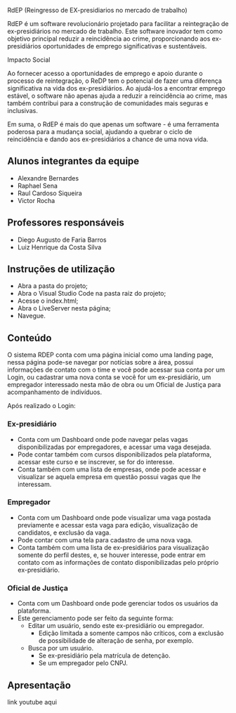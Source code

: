  RdEP (Reingresso de EX-presidiarios no mercado de trabalho)

RdEP é um software revolucionário projetado para facilitar a reintegração de ex-presidiários no mercado de trabalho. Este software inovador tem como objetivo principal reduzir a reincidência ao crime, proporcionando aos ex-presidiários oportunidades de emprego significativas e sustentáveis.

Impacto Social

Ao fornecer acesso a oportunidades de emprego e apoio durante o processo de reintegração, o ReDP tem o potencial de fazer uma diferença significativa na vida dos ex-presidiários. Ao ajudá-los a encontrar emprego estável, o software não apenas ajuda a reduzir a reincidência ao crime, mas também contribui para a construção de comunidades mais seguras e inclusivas.

Em suma, o RdEP é mais do que apenas um software - é uma ferramenta poderosa para a mudança social, ajudando a quebrar o ciclo de reincidência e dando aos ex-presidiários a chance de uma nova vida.

## Alunos integrantes da equipe

* Alexandre Bernardes
* Raphael Sena
* Raul Cardoso Siqueira
* Victor Rocha

## Professores responsáveis

* Diego Augusto de Faria Barros
* Luiz Henrique da Costa Silva

## Instruções de utilização

* Abra a pasta do projeto;
* Abra o Visual Studio Code na pasta raiz do projeto;
* Acesse o index.html;
* Abra o LiveServer nesta página;
* Navegue.

## Conteúdo

O sistema RDEP conta com uma página inicial como uma landing page, nessa página pode-se navegar por notícias sobre a área, possui informações de contato com o time e você pode acessar sua conta por um Login, ou cadastrar uma nova conta se você for um ex-presidiário, um empregador interessado nesta mão de obra ou um Oficial de Justiça para acompanhamento de indivíduos.

Após realizado o Login:

### Ex-presidiário

* Conta com um Dashboard onde pode navegar pelas vagas disponibilizadas por empregadores, e acessar uma vaga desejada.
* Pode contar também com cursos disponibilizados pela plataforma, acessar este curso e se inscrever, se for do interesse.
* Conta também com uma lista de empresas, onde pode acessar e visualizar se aquela empresa em questão possui vagas que lhe interessam.

### Empregador

* Conta com um Dashboard onde pode visualizar uma vaga postada previamente e acessar esta vaga para edição, visualização de candidatos, e exclusão da vaga.
* Pode contar com uma tela para cadastro de uma nova vaga.
* Conta também com uma lista de ex-presidiários para visualização somente do perfil destes, e, se houver interesse, pode entrar em contato com as informações de contato disponibilizadas pelo próprio ex-presidiário.

### Oficial de Justiça

* Conta com um Dashboard onde pode gerenciar todos os usuários da plataforma.
* Este gerenciamento pode ser feito da seguinte forma:
  * Editar um usuário, sendo este ex-presidiário ou empregador.
    * Edição limitada a somente campos não críticos, com a exclusão de possibilidade de alteração de senha, por exemplo.
  * Busca por um usuário.
    * Se ex-presidiário pela matrícula de detenção.
    * Se um empregador pelo CNPJ.

## Apresentação
link youtube aqui
